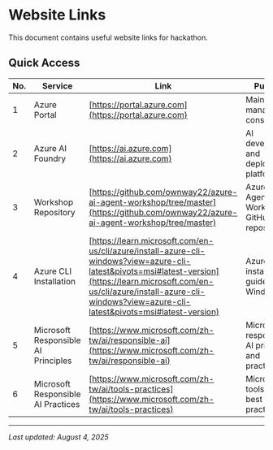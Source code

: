 # Website Links

This document contains useful website links for hackathon.


## Quick Access

| No. | Service | Link | Purpose |
|-----|---------|------|---------|
| 1 | Azure Portal | [https://portal.azure.com](https://portal.azure.com) | Main Azure management console |
| 2 | Azure AI Foundry | [https://ai.azure.com](https://ai.azure.com) | AI development and deployment platform |
| 3 | Workshop Repository | [https://github.com/ownway22/azure-ai-agent-workshop/tree/master](https://github.com/ownway22/azure-ai-agent-workshop/tree/master) | Azure AI Agent Workshop GitHub repository |
| 4 | Azure CLI Installation | [https://learn.microsoft.com/en-us/cli/azure/install-azure-cli-windows?view=azure-cli-latest&pivots=msi#latest-version](https://learn.microsoft.com/en-us/cli/azure/install-azure-cli-windows?view=azure-cli-latest&pivots=msi#latest-version) | Azure CLI installation guide for Windows |
| 5 | Microsoft Responsible AI Principles| [https://www.microsoft.com/zh-tw/ai/responsible-ai](https://www.microsoft.com/zh-tw/ai/responsible-ai) | Microsoft's responsible AI principles and practices |
| 6 | Microsoft Responsible AI Practices | [https://www.microsoft.com/zh-tw/ai/tools-practices](https://www.microsoft.com/zh-tw/ai/tools-practices) | Microsoft AI tools and best practices |

---

*Last updated: August 4, 2025*
